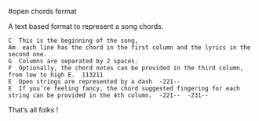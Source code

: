 #open chords format

A text based format to represent a song chords.

```
C  This is the beginning of the song,
Am  each line has the chord in the first column and the lyrics in the second one.
G  Columns are separated by 2 spaces.
F  Optionally, the chord notes can be provided in the third column, from low to high E.  113211
E  Open strings are represented by a dash  -221--
E  If you’re feeling fancy, the chord suggested fingering for each string can be provided in the 4th column.  -221--  -231--
```

That’s all folks !
